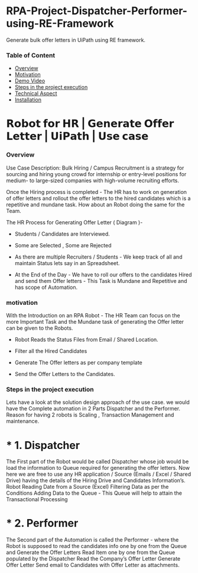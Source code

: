 # RPA-Project-Dispatcher-Performer-using-RE-Framework
Generate bulk offer letters in UiPath using RE framework.

### Table of Content
  * [Overview](#overview)
  * [Motivation](#motivation)
  * [Demo Video](#demo-video)
  * [Steps in the project execution](#steps-in-the-project-execution)
  * [Technical Aspect](#technical-aspect)
  * [Installation](#installation)

# 𝗥𝗼𝗯𝗼𝘁 𝗳𝗼𝗿 𝗛𝗥 | 𝗚𝗲𝗻𝗲𝗿𝗮𝘁𝗲 𝗢𝗳𝗳𝗲𝗿 𝗟𝗲𝘁𝘁𝗲𝗿 | 𝗨𝗶𝗣𝗮𝘁𝗵 | 𝗨𝘀𝗲 𝗰𝗮𝘀𝗲

### Overview 
Use Case Description:
Bulk Hiring / Campus Recruitment is a strategy for sourcing and hiring young crowd for internship or entry-level positions for medium- to large-sized companies with high-volume recruiting efforts.

Once the Hiring process is completed - The HR has to work on generation of offer letters and rollout the offer letters to the hired candidates which is a repetitive and mundane task. How about an Robot doing the same for the Team.

The HR Process for Generating Offer Letter ( Diagram )-

* Students / Candidates are Interviewed.

* Some are Selected , Some are Rejected

* As there are multiple Recruiters / Students - We keep track of all and maintain Status lets say in an Spreadsheet.

* At the End of the Day - We have to roll our offers to the candidates Hired and send them Offer letters - This Task is Mundane and Repetitive and has scope of Automation.

### motivation
With the Introduction on an RPA Robot - The HR Team can focus on the more Important Task and the Mundane task of generating the Offer letter can be given to the Robots.

* Robot Reads the Status Files from Email / Shared Location.

* Filter all the Hired Candidates

* Generate The Offer letters as per company template

* Send the Offer Letters to the Candidates.

### Steps in the project execution
Lets have a look at the solution design approach of the use case. we would have the Complete automation in 2 Parts Dispatcher and the Performer. Reason for having 2 robots is Scaling , Transaction Management and maintenance.

# * 1. Dispatcher
The First part of the Robot would be called Dispatcher whose job would be load the information to Queue required for generating the offer letters. Now here we are free to use any HR application / Source (Emails / Excel / Shared Drive) having the details of the Hiring Drive and Candidates Information’s.
Robot Reading Date from a Source (Excel)
Filtering Data as per the Conditions
Adding Data to the Queue - This Queue will help to attain the Transactional Processing

# * 2. Performer
The Second part of the Automation is called the Performer - where the Robot is supposed to read the candidates info one by one from the Queue and Generate the Offer Letters
Read Item one by one from the Queue populated by the Dispatcher
Read the Company’s Offer Letter
Generate Offer Letter
Send email to Candidates with Offer Letter as attachments.
